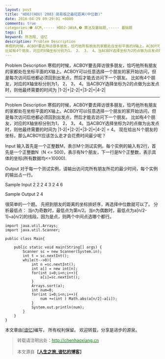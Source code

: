 ```yaml
---
layout: post
title: "HDOJ(HDU) 2083 简易版之最短距离(中位数)"
date: 2016-04-29 09:29:01 +0800
comments: true
categories:❶ ACM,----- HDOJ-JAVA,❺ 算法及基础题,----- 基础题
tags: []
keyword: 陈浩翔, 谙忆
description: Problem Description 
寒假的时候，ACBOY要去拜访很多朋友，恰巧他所有朋友的家都处在坐标平面的X轴上。ACBOY可以任意选择一个朋友的家开始访问，但是每次访问后他都必须回到出发点，然后才能去访问下一个朋友。 
比如有4个朋友，对应的X轴坐标分别为1， 2， 3， 4。当ACBOY选择坐标为2的点做为出发点时，则他最终需要的时间为 |1-2|+|2-2|+|3-2|+|4-2| 
---
```



Problem Description 
寒假的时候，ACBOY要去拜访很多朋友，恰巧他所有朋友的家都处在坐标平面的X轴上。ACBOY可以任意选择一个朋友的家开始访问，但是每次访问后他都必须回到出发点，然后才能去访问下一个朋友。 
比如有4个朋友，对应的X轴坐标分别为1， 2， 3， 4。当ACBOY选择坐标为2的点做为出发点时，则他最终需要的时间为 |1-2|+|2-2|+|3-2|+|4-2|
<!-- more -->
----------

Problem Description
寒假的时候，ACBOY要去拜访很多朋友，恰巧他所有朋友的家都处在坐标平面的X轴上。ACBOY可以任意选择一个朋友的家开始访问，但是每次访问后他都必须回到出发点，然后才能去访问下一个朋友。
比如有4个朋友，对应的X轴坐标分别为1， 2， 3， 4。当ACBOY选择坐标为2的点做为出发点时，则他最终需要的时间为 |1-2|+|2-2|+|3-2|+|4-2| = 4。
现在给出Ｎ个朋友的坐标，那么ACBOY应该怎么走才会花费时间最少呢？

 

Input
输入首先是一个正整数M，表示M个测试实例。每个实例的输入有2行，首先是一个正整数N（N <= 500)，表示有N个朋友，下一行是N个正整数，表示具体的坐标(所有数据均<=10000).

 

Output
对于每一个测试实例，请输出访问完所有朋友所花的最少时间，每个实例的输出占一行。

 

Sample Input
2
2 
2 4 
3 
2 4 6
 

Sample Output
2
4


很简单的一个题。
先把到朋友的距离的坐标排好序，再选择中位数就可以了。
分析最低点：
当n为奇数时，最低点为第n/2。当n为偶数时，最低点为a[n/2-1]~a[n/2]的线段。因为是点，则两个中间点选哪个都行。

```
import java.util.Arrays;
import java.util.Scanner;

public class Main{

	public static void main(String[] args) {
		Scanner sc = new Scanner(System.in);
		int t = sc.nextInt();
		while(t-->0){
			int n =sc.nextInt();
			int a[] = new int[n];
			for(int i=0;i<n;i++){
				a[i]=sc.nextInt();
			}
			Arrays.sort(a);
			int num=0;
			for(int i=0;i<n;i++){
				num +=(int ) Math.abs(a[n/2]-a[i]);
			}
			System.out.println(num);
		}
	}
}

```



本文章由<a href="http://chenhaoxiang.cn/">[谙忆]</a>编写， 所有权利保留。 
欢迎转载，分享是进步的源泉。
<blockquote cite='陈浩翔'>
<p background-color='#D3D3D3'>转载请注明出处：<a href='http://chenhaoxiang.cn'><font color="green">http://chenhaoxiang.cn</font></a><br><br>
本文源自<strong>【<a href='http://chenhaoxiang.cn' target='_blank'>人生之旅_谙忆的博客</a>】</strong></p>
</blockquote>

